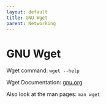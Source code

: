 ```yaml
---
layout: default
title: GNU Wget
parent: Networking
---
```


# GNU Wget

Wget command: `wget --help`

Wget Documentation: [gnu.org](https://www.gnu.org/software/wget/manual/)

Also look at the man pages: `man wget`

